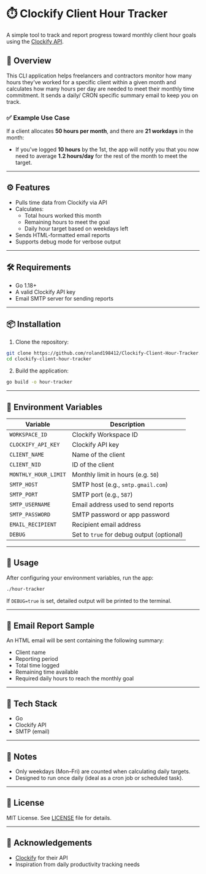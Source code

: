# ⏱️ Clockify Client Hour Tracker

A simple tool to track and report progress toward monthly client hour goals using the [Clockify API](https://app.clockify.me).

## 📌 Overview

This CLI application helps freelancers and contractors monitor how many hours they’ve worked for a specific client within a given month and calculates how many hours per day are needed to meet their monthly time commitment. It sends a daily/ CRON specific summary email to keep you on track.

### ✅ Example Use Case

If a client allocates **50 hours per month**, and there are **21 workdays** in the month:

- If you've logged **10 hours** by the 1st, the app will notify you that you now need to average **1.2 hours/day** for the rest of the month to meet the target.

---

## ⚙️ Features

- Pulls time data from Clockify via API
- Calculates:
    - Total hours worked this month
    - Remaining hours to meet the goal
    - Daily hour target based on weekdays left
- Sends HTML-formatted email reports
- Supports debug mode for verbose output

---

## 🛠️ Requirements

- Go 1.18+
- A valid Clockify API key
- Email SMTP server for sending reports

---

## 📦 Installation

1. Clone the repository:

```bash
git clone https://github.com/roland198412/Clockify-Client-Hour-Tracker.git
cd clockify-client-hour-tracker
```

2. Build the application:

```bash
go build -o hour-tracker
```

---

## 📄 Environment Variables

| Variable             | Description                               |
|----------------------|-------------------------------------------|
| `WORKSPACE_ID`       | Clockify Workspace ID                     |
| `CLOCKIFY_API_KEY`   | Clockify API key                          |
| `CLIENT_NAME`        | Name of the client                        |
| `CLIENT_NID`         | ID of the client                          |
| `MONTHLY_HOUR_LIMIT` | Monthly limit in hours (e.g. `50`)        |
| `SMTP_HOST`          | SMTP host (e.g., `smtp.gmail.com`)        |
| `SMTP_PORT`          | SMTP port (e.g., `587`)                   |
| `SMTP_USERNAME`      | Email address used to send reports        |
| `SMTP_PASSWORD`      | SMTP password or app password             |
| `EMAIL_RECIPIENT`    | Recipient email address                   |
| `DEBUG`              | Set to `true` for debug output (optional) |

---

## 🧪 Usage

After configuring your environment variables, run the app:

```bash
./hour-tracker
```

If `DEBUG=true` is set, detailed output will be printed to the terminal.

---

## 📧 Email Report Sample

An HTML email will be sent containing the following summary:

- Client name
- Reporting period
- Total time logged
- Remaining time available
- Required daily hours to reach the monthly goal

---

## 🧰 Tech Stack

- Go
- Clockify API
- SMTP (email)

---

## 📌 Notes

- Only weekdays (Mon–Fri) are counted when calculating daily targets.
- Designed to run once daily (ideal as a cron job or scheduled task).

---

## 📝 License

MIT License. See [LICENSE](LICENSE) file for details.

---

## 🙏 Acknowledgements

- [Clockify](https://clockify.me) for their API
- Inspiration from daily productivity tracking needs
